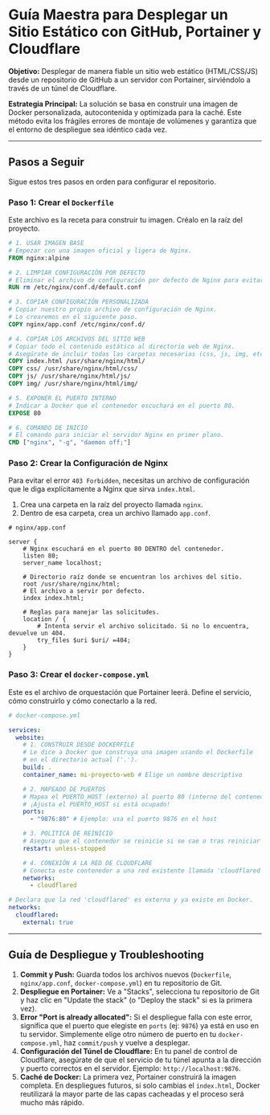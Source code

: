 # Guía Maestra para Desplegar un Sitio Estático con GitHub, Portainer y Cloudflare

**Objetivo:** Desplegar de manera fiable un sitio web estático (HTML/CSS/JS) desde un repositorio de GitHub a un servidor con Portainer, sirviéndolo a través de un túnel de Cloudflare.

**Estrategia Principal:** La solución se basa en construir una imagen de Docker personalizada, autocontenida y optimizada para la caché. Este método evita los frágiles errores de montaje de volúmenes y garantiza que el entorno de despliegue sea idéntico cada vez.

---

## Pasos a Seguir

Sigue estos tres pasos en orden para configurar el repositorio.

### Paso 1: Crear el `Dockerfile`

Este archivo es la receta para construir tu imagen. Créalo en la raíz del proyecto.

```Dockerfile
# 1. USAR IMAGEN BASE
# Empezar con una imagen oficial y ligera de Nginx.
FROM nginx:alpine

# 2. LIMPIAR CONFIGURACIÓN POR DEFECTO
# Eliminar el archivo de configuración por defecto de Nginx para evitar conflictos.
RUN rm /etc/nginx/conf.d/default.conf

# 3. COPIAR CONFIGURACIÓN PERSONALIZADA
# Copiar nuestro propio archivo de configuración de Nginx.
# Lo crearemos en el siguiente paso.
COPY nginx/app.conf /etc/nginx/conf.d/

# 4. COPIAR LOS ARCHIVOS DEL SITIO WEB
# Copiar todo el contenido estático al directorio web de Nginx.
# Asegúrate de incluir todas las carpetas necesarias (css, js, img, etc.).
COPY index.html /usr/share/nginx/html/
COPY css/ /usr/share/nginx/html/css/
COPY js/ /usr/share/nginx/html/js/
COPY img/ /usr/share/nginx/html/img/

# 5. EXPONER EL PUERTO INTERNO
# Indicar a Docker que el contenedor escuchará en el puerto 80.
EXPOSE 80

# 6. COMANDO DE INICIO
# El comando para iniciar el servidor Nginx en primer plano.
CMD ["nginx", "-g", "daemon off;"]
```

### Paso 2: Crear la Configuración de Nginx

Para evitar el error `403 Forbidden`, necesitas un archivo de configuración que le diga explícitamente a Nginx que sirva `index.html`.

1.  Crea una carpeta en la raíz del proyecto llamada `nginx`.
2.  Dentro de esa carpeta, crea un archivo llamado `app.conf`.

```nginx
# nginx/app.conf

server {
    # Nginx escuchará en el puerto 80 DENTRO del contenedor.
    listen 80;
    server_name localhost;

    # Directorio raíz donde se encuentran los archivos del sitio.
    root /usr/share/nginx/html;
    # El archivo a servir por defecto.
    index index.html;

    # Reglas para manejar las solicitudes.
    location / {
        # Intenta servir el archivo solicitado. Si no lo encuentra, devuelve un 404.
        try_files $uri $uri/ =404;
    }
}
```

### Paso 3: Crear el `docker-compose.yml`

Este es el archivo de orquestación que Portainer leerá. Define el servicio, cómo construirlo y cómo conectarlo a la red.

```yaml
# docker-compose.yml

services:
  website:
    # 1. CONSTRUIR DESDE DOCKERFILE
    # Le dice a Docker que construya una imagen usando el Dockerfile
    # en el directorio actual ('.').
    build: .
    container_name: mi-proyecto-web # Elige un nombre descriptivo

    # 2. MAPEADO DE PUERTOS
    # Mapea el PUERTO_HOST (externo) al puerto 80 (interno del contenedor).
    # ¡Ajusta el PUERTO_HOST si está ocupado!
    ports:
      - "9876:80" # Ejemplo: usa el puerto 9876 en el host

    # 3. POLÍTICA DE REINICIO
    # Asegura que el contenedor se reinicie si se cae o tras reiniciar el servidor.
    restart: unless-stopped

    # 4. CONEXIÓN A LA RED DE CLOUDFLARE
    # Conecta este contenedor a una red existente llamada 'cloudflared'.
    networks:
      - cloudflared

# Declara que la red 'cloudflared' es externa y ya existe en Docker.
networks:
  cloudflared:
    external: true
```

---

## Guía de Despliegue y Troubleshooting

1.  **Commit y Push:** Guarda todos los archivos nuevos (`Dockerfile`, `nginx/app.conf`, `docker-compose.yml`) en tu repositorio de Git.
2.  **Despliegue en Portainer:** Ve a "Stacks", selecciona tu repositorio de Git y haz clic en "Update the stack" (o "Deploy the stack" si es la primera vez).
3.  **Error "Port is already allocated":** Si el despliegue falla con este error, significa que el puerto que elegiste en `ports` (ej: `9876`) ya está en uso en tu servidor. Simplemente elige otro número de puerto en tu `docker-compose.yml`, haz `commit/push` y vuelve a desplegar.
4.  **Configuración del Túnel de Cloudflare:** En tu panel de control de Cloudflare, asegúrate de que el servicio de tu túnel apunta a la dirección y puerto correctos en el servidor. Ejemplo: `http://localhost:9876`.
5.  **Caché de Docker:** La primera vez, Portainer construirá la imagen completa. En despliegues futuros, si solo cambias el `index.html`, Docker reutilizará la mayor parte de las capas cacheadas y el proceso será mucho más rápido. 